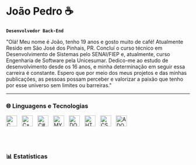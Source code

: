 # João Pedro ☕

**`Desenvolvedor Back-End`**

"Olá! Meu nome é João, tenho 19 anos e gosto muito de café! Atualmente Resido em São José dos Pinhais, PR. Concluí o curso técnico em Desenvolvimento de Sistemas pelo SENAI/FIEP e, atualmente, curso Engenharia de Software pela Unicesumar. Dedico-me ao estudo de desenvolvimento desde os 16 anos, e minha determinação em seguir essa carreira é constante. Espero que por meio dos meus projetos e das minhas publicações, as pessoas possam perceber e valorizar a paixão que tenho por esse universo sem limites ou barreiras."

---

### 🌐 Linguagens e Tecnologias

<img 
    align="left"
    alt="C"
    title="C"
    width="30px"
    style="padding-right: 10px;"
    src="https://cdn.jsdelivr.net/gh/devicons/devicon@latest/icons/c/c-original.svg" 
/>
<img 
    align="left"
    alt="C++"
    title="C++"
    width="30px"
    style="padding-right: 10px;"
    src="https://cdn.jsdelivr.net/gh/devicons/devicon@latest/icons/cplusplus/cplusplus-original.svg"
/>
<img 
    align="left"
    alt="C#"
    title="C#"
    width="30px"
    style="padding-right: 10px;"
    src="https://cdn.jsdelivr.net/gh/devicons/devicon@latest/icons/csharp/csharp-original.svg"
/>
<img 
    align="left"
    alt="MYSQL"
    title="MYSQL"
    width="30px"
    style="padding-right: 10px;"
    src="https://cdn.jsdelivr.net/gh/devicons/devicon@latest/icons/mysql/mysql-original.svg"
/>
<img 
    align="left"
    alt="DOTNET"
    title="DOTNET"
    width="30px"
    style="padding-right: 10px;"
    src="https://cdn.jsdelivr.net/gh/devicons/devicon@latest/icons/dot-net/dot-net-original.svg"
/>
<img 
    align="ADOBE"
    alt="ADOBE"
    title="HTML"
    width="30px"
    style="padding-right: 10px;"
    src="https://cdn.jsdelivr.net/gh/devicons/devicon@latest/icons/illustrator/illustrator-plain.svg"
/>
<img 
    align="left"
    alt="HTML"
    title="HTML"
    width="30px"
    style="padding-right: 10px;"
    src="https://cdn.jsdelivr.net/gh/devicons/devicon@latest/icons/html5/html5-original.svg"
/> 
<img 
    align="left"
    alt="CSS"
    title="CSS"
    width="30px"
    style="padding-right: 10px;"
    src="https://cdn.jsdelivr.net/gh/devicons/devicon@latest/icons/css3/css3-original.svg"
/>

<br/>
<br/>

### 📊 Estatísticas

